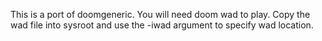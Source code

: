 This is a port of doomgeneric. You will need doom wad to play. Copy the wad file into sysroot and use the -iwad argument to specify wad location.
